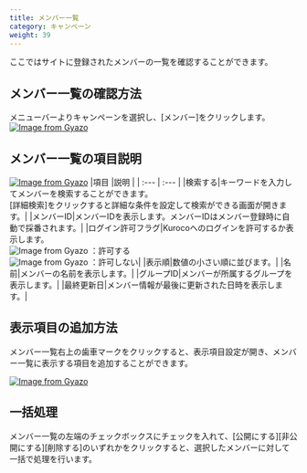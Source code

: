 ```yaml
---
title: メンバー一覧
category: キャンペーン
weight: 39
---
```


ここではサイトに登録されたメンバーの一覧を確認することができます。

## メンバー一覧の確認方法
メニューバーよりキャンペーンを選択し、[メンバー]をクリックします。
[![Image from Gyazo](https://t.gyazo.com/teams/diverta/b1fc2969d2e7211ad8680c0f99dbc11b.png)](https://diverta.gyazo.com/b1fc2969d2e7211ad8680c0f99dbc11b)

## メンバー一覧の項目説明
[![Image from Gyazo](https://t.gyazo.com/teams/diverta/9546b909cb64d5bf777541cc62f4f01c.png)](https://diverta.gyazo.com/9546b909cb64d5bf777541cc62f4f01c)
|項目   |説明  |
| :--- | :--- |
|検索する|キーワードを入力してメンバーを検索することができます。<br>[詳細検索]をクリックすると詳細な条件を設定して検索ができる画面が開きます。|
|メンバーID|メンバーIDを表示します。メンバーIDはメンバー登録時に自動で採番されます。|
|ログイン許可フラグ|Kurocoへのログインを許可するか表示します。<br>![Image from Gyazo](https://diverta.gyazo.com/58b1184619642c531213d0c188d6ae6d.png) ：許可する<br>![Image from Gyazo](https://diverta.gyazo.com/3f1f7404ede4bd4470d4db651a1e67b8.png) ：許可しない|
|表示順|数値の小さい順に並びます。|
|名前|メンバーの名前を表示します。|
|グループID|メンバーが所属するグループを表示します。|
|最終更新日|メンバー情報が最後に更新された日時を表示します。|


## 表示項目の追加方法
メンバー一覧右上の歯車マークをクリックすると、表示項目設定が開き、メンバー一覧に表示する項目を追加することができます。

[![Image from Gyazo](https://t.gyazo.com/teams/diverta/287eca6058ea12a693c7d8111e0cb122.png)](https://diverta.gyazo.com/287eca6058ea12a693c7d8111e0cb122)

## 一括処理
メンバー一覧の左端のチェックボックスにチェックを入れて、[公開にする][非公開にする][削除する]のいずれかをクリックすると、選択したメンバーに対して一括で処理を行います。
